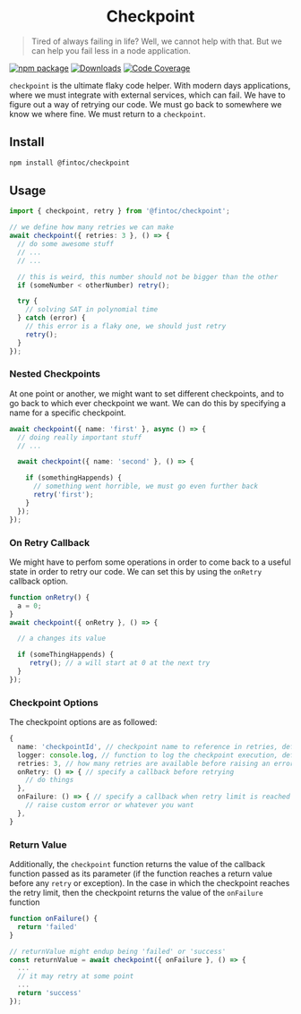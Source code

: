 <h1 align="center">Checkpoint</h1>

> Tired of always failing in life? Well, we cannot help with that. But we can help you fail less in a node application.

[![npm package][npm-img]][npm-url]
[![Downloads][downloads-img]][downloads-url]
[![Code Coverage][codecov-img]][codecov-url]



`checkpoint` is the ultimate flaky code helper. With modern days applications, where we must integrate with external services, which can fail. We have to figure out a way of retrying our code. We must go back to somewhere we know we where fine. We must return to a `checkpoint`.

## Install

```bash
npm install @fintoc/checkpoint
```

## Usage

```ts
import { checkpoint, retry } from '@fintoc/checkpoint';

// we define how many retries we can make
await checkpoint({ retries: 3 }, () => {
  // do some awesome stuff
  // ...
  // ...

  // this is weird, this number should not be bigger than the other
  if (someNumber < otherNumber) retry();

  try {
    // solving SAT in polynomial time
  } catch (error) {
    // this error is a flaky one, we should just retry
    retry();
  }
});
```

### Nested Checkpoints
At one point or another, we might want to set different checkpoints, and to go back to which ever checkpoint we want. We can do this by specifying a name for a specific checkpoint.

```ts
await checkpoint({ name: 'first' }, async () => {
  // doing really important stuff
  // ...

  await checkpoint({ name: 'second' }, () => {

    if (somethingHappends) {
      // something went horrible, we must go even further back
      retry('first');
    }
  });
});
```

### On Retry Callback
We might have to perfom some operations in order to come back to a useful state in order to retry our code. We can set this by using the `onRetry` callback option.

```ts
function onRetry() {
  a = 0;
}
await checkpoint({ onRetry }, () => {

  // a changes its value

  if (someThingHappends) {
     retry(); // a will start at 0 at the next try
  }
});
```

### Checkpoint Options
The checkpoint options are as followed:

```ts
{
  name: 'checkpointId', // checkpoint name to reference in retries, defaults to null
  logger: console.log, // function to log the checkpoint execution, defaults to null
  retries: 3, // how many retries are available before raising an error, defaults to 1
  onRetry: () => { // specify a callback before retrying
    // do things
  },
  onFailure: () => { // specify a callback when retry limit is reached
    // raise custom error or whatever you want
  },
}
```

### Return Value
Additionally, the `checkpoint` function returns the value of the callback function passed as its parameter (if the function reaches a return value before any `retry` or exception). In the case in which the checkpoint reaches the retry limit, then the checkpoint returns the value of the `onFailure` function

```ts
function onFailure() {
  return 'failed'
}

// returnValue might endup being 'failed' or 'success'
const returnValue = await checkpoint({ onFailure }, () => {
  ...
  // it may retry at some point
  ...
  return 'success'
});
```

[downloads-img]:https://img.shields.io/npm/dt/@fintoc/checkpoint
[downloads-url]:https://www.npmtrends.com/@fintoc/checkpoint
[npm-img]:https://img.shields.io/npm/v/@fintoc/checkpoint
[npm-url]:https://www.npmjs.com/package/@fintoc/checkpoint
[codecov-img]:https://codecov.io/gh/ryansonshine/typescript-npm-package-template/branch/main/graph/badge.svg
[codecov-url]:https://codecov.io/gh/ryansonshine/typescript-npm-package-template

